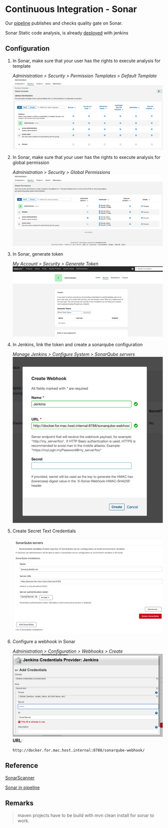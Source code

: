 # Continuous Integration - Sonar

Our [pipeline](Pipeline.md) publishes and checks quality gate on Sonar.

Sonar Static code analysis, is already [deployed](Deployment.md) with jenkins

## Configuration

1. In Sonar, make sure that your user has the rights to execute analysis for template

    _Administration > Security > Permission Templates > Default Template_
    ![Step1](../../images/ci/Configure_Sonar/Configure_Sonar_1.png)

2. In Sonar, make sure that your user has the rights to execute analysis for global permission

    _Administration > Security > Global Permissions_
    ![Step1](../../images/ci/Configure_Sonar/Configure_Sonar_2.png)

3. In Sonar, generate token

    _My Account > Security > Generate Token_
    ![Step3](../../images/ci/Configure_Sonar/Configure_Sonar_3.png)

4. In Jenkins, link the token and create a sonarqube configuration

    _Manage Jenkins > Configure System > SonarQube servers_
    ![Step4](../../images/ci/Configure_Sonar/Configure_Sonar_4.png)

5. Create Secret Text Credentials

    ![Step5](../../images/ci/Configure_Sonar/Configure_Sonar_5.png)

6. Configure a webhook in Sonar

    _Administration > Configuration > Webhooks > Create_
    ![Step6](../../images/ci/Configure_Sonar/Configure_Sonar_6.png)
    **URL**:

    ```text
    http://docker.for.mac.host.internal:8788/sonarqube-webhook/
    ```

## Reference

[SonarScanner](https://docs.sonarqube.org/latest/analysis/scan/sonarscanner-for-jenkins/)

[Sonar in pipeline](https://www.jenkins.io/doc/pipeline/steps/sonar/)

## Remarks

> maven projects have to be build with mvn clean install for sonar to work.
